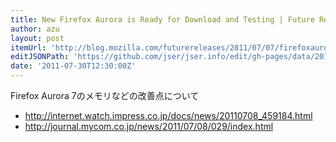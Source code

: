 ```yaml
---
title: New Firefox Aurora is Ready for Download and Testing | Future Releases
author: azu
layout: post
itemUrl: 'http://blog.mozilla.com/futurereleases/2011/07/07/firefoxaurora7/'
editJSONPath: 'https://github.com/jser/jser.info/edit/gh-pages/data/2011/07/index.json'
date: '2011-07-30T12:30:00Z'
---
```

Firefox Aurora 7のメモリなどの改善点について
- http://internet.watch.impress.co.jp/docs/news/20110708_459184.html
- http://journal.mycom.co.jp/news/2011/07/08/029/index.html
